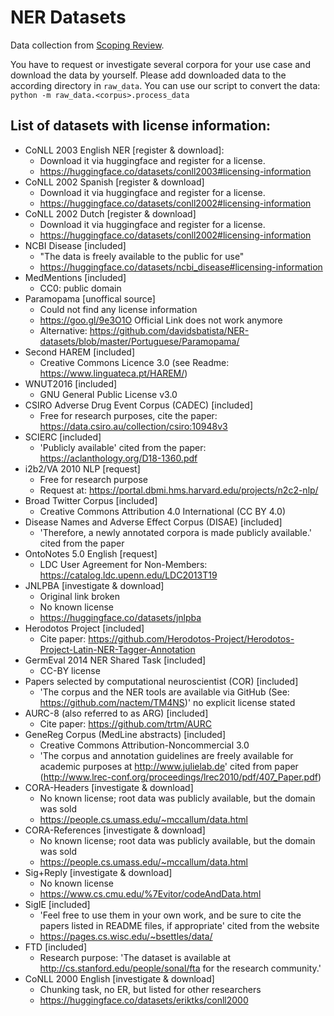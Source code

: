 # NER Datasets

Data collection from [Scoping Review](https://github.com/philipp-kohl/scoping-review-active-learning-er).

You have to request or investigate several corpora for your use case  and download the data by yourself. Please add downloaded data to the according directory in `raw_data`.
You can use our script to convert the data: `python -m raw_data.<corpus>.process_data`

## List of datasets with license information:

- CoNLL 2003 English NER [register & download]:
    - Download it via huggingface and register for a license.
    - https://huggingface.co/datasets/conll2003#licensing-information
- CoNLL 2002 Spanish [register & download]
    - Download it via huggingface and register for a license.
    - https://huggingface.co/datasets/conll2002#licensing-information
- CoNLL 2002 Dutch [register & download]
    - Download it via huggingface and register for a license.
    - https://huggingface.co/datasets/conll2002#licensing-information
- NCBI Disease [included]
    - "The data is freely available to the public for use"
    - https://huggingface.co/datasets/ncbi_disease#licensing-information
- MedMentions [included]
    - CC0: public domain
- Paramopama [unoffical source]
    - Could not find any license information
    - https://goo.gl/9e3O1O Official Link does not work anymore
    - Alternative: https://github.com/davidsbatista/NER-datasets/blob/master/Portuguese/Paramopama/
- Second HAREM [included]
    - Creative Commons Licence 3.0 (see Readme: https://www.linguateca.pt/HAREM/)
- WNUT2016 [included]
    - GNU General Public License v3.0
- CSIRO Adverse Drug Event Corpus (CADEC) [included]
    - Free for research purposes, cite the paper:  https://data.csiro.au/collection/csiro:10948v3
- SCIERC [included]
    - 'Publicly available' cited from the paper: https://aclanthology.org/D18-1360.pdf
- i2b2/VA 2010 NLP [request]
    - Free for research purpose
    - Request at: https://portal.dbmi.hms.harvard.edu/projects/n2c2-nlp/
- Broad Twitter Corpus [included]
    - Creative Commons Attribution 4.0 International (CC BY 4.0)
- Disease Names and Adverse Effect Corpus (DISAE) [included]
    - 'Therefore, a newly annotated corpora is made publicly available.' cited from the paper
- OntoNotes 5.0 English [request]
    - LDC User Agreement for Non-Members: https://catalog.ldc.upenn.edu/LDC2013T19
- JNLPBA [investigate & download]
    - Original link broken
    - No known license
    - https://huggingface.co/datasets/jnlpba
- Herodotos Project [included]
    - Cite paper: https://github.com/Herodotos-Project/Herodotos-Project-Latin-NER-Tagger-Annotation
- GermEval 2014 NER Shared Task [included]
    - CC-BY license
- Papers selected by computational neuroscientist (COR) [included]
    - 'The corpus and the NER tools are available via GitHub (See: https://github.com/nactem/TM4NS)' no explicit license
      stated
- AURC-8 (also referred to as ARG) [included]
    - Cite paper: https://github.com/trtm/AURC
- GeneReg Corpus (MedLine abstracts) [included]
    - Creative Commons Attribution-Noncommercial 3.0
    - 'The corpus and annotation guidelines are freely available for academic purposes at http://www.julielab.de' cited
      from paper (http://www.lrec-conf.org/proceedings/lrec2010/pdf/407_Paper.pdf)
- CORA-Headers [investigate & download]
  - No known license; root data was publicly available, but the domain was sold
  - https://people.cs.umass.edu/~mccallum/data.html
- CORA-References [investigate & download]
  - No known license; root data was publicly available, but the domain was sold
  - https://people.cs.umass.edu/~mccallum/data.html
- Sig+Reply [investigate & download]
  - No known license
  - https://www.cs.cmu.edu/%7Evitor/codeAndData.html
- SigIE [included]
  - 'Feel free to use them in your own work, and be sure to cite the papers listed in README files, if appropriate' cited from the website
  - https://pages.cs.wisc.edu/~bsettles/data/
- FTD [included]
  - Research purpose: 'The dataset is available at http://cs.stanford.edu/people/sonal/fta for the research community.'
- CoNLL 2000 English [investigate & download]
  - Chunking task, no ER, but listed for other researchers
  - https://huggingface.co/datasets/eriktks/conll2000
